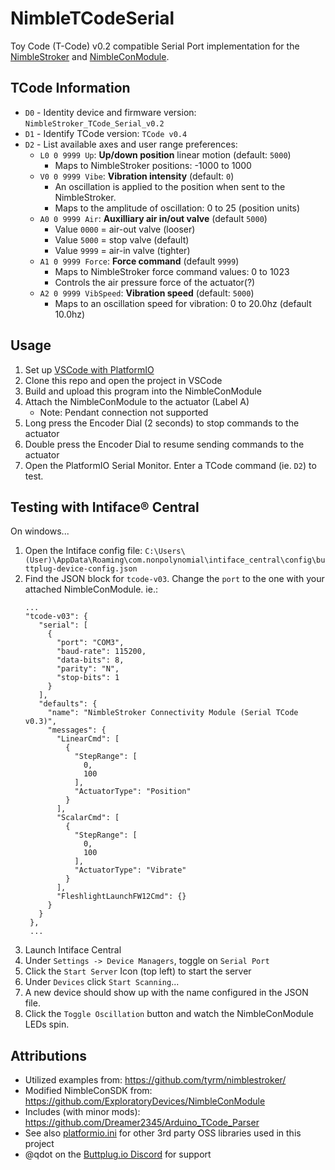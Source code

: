 # NimbleTCodeSerial

Toy Code (T-Code) v0.2 compatible Serial Port implementation for the [NimbleStroker](https://shop.exploratorydevices.com/) and [NimbleConModule](https://shop.exploratorydevices.com/product/connectivity-module-dev-kit/).

## TCode Information

- `D0` - Identity device and firmware version: `NimbleStroker_TCode_Serial_v0.2`
- `D1` - Identify TCode version: `TCode v0.4`
- `D2` - List available axes and user range preferences:
  - `L0 0 9999 Up`: **Up/down position** linear motion (default: `5000`)
    - Maps to NimbleStroker positions: -1000 to 1000
  - `V0 0 9999 Vibe`: **Vibration intensity** (default: `0`)
    - An oscillation is applied to the position when sent to the NimbleStroker.
    - Maps to the amplitude of oscillation: 0 to 25 (position units)
  - `A0 0 9999 Air`: **Auxilliary air in/out valve** (default `5000`)
    - Value `0000` = air-out valve (looser)
    - Value `5000` = stop valve (default)
    - Value `9999` = air-in valve (tighter)
  - `A1 0 9999 Force`: **Force command** (default `9999`)
    - Maps to NimbleStroker force command values: 0 to 1023
    - Controls the air pressure force of the actuator(?)
  - `A2 0 9999 VibSpeed`: **Vibration speed** (default: `5000`)
    - Maps to an oscillation speed for vibration: 0 to 20.0hz (default 10.0hz)

## Usage

1. Set up [VSCode with PlatformIO](https://randomnerdtutorials.com/vs-code-platformio-ide-esp32-esp8266-arduino/)
2. Clone this repo and open the project in VSCode
3. Build and upload this program into the NimbleConModule
4. Attach the NimbleConModule to the actuator (Label A)
   - Note: Pendant connection not supported
5. Long press the Encoder Dial (2 seconds) to stop commands to the actuator
6. Double press the Encoder Dial to resume sending commands to the actuator
7. Open the PlatformIO Serial Monitor. Enter a TCode command (ie. `D2`) to test.

## Testing with Intiface® Central

On windows...

1. Open the Intiface config file: `C:\Users\(User)\AppData\Roaming\com.nonpolynomial\intiface_central\config\buttplug-device-config.json`
2. Find the JSON block for `tcode-v03`. Change the `port` to the one with your attached NimbleConModule. ie.:
   ```
   ...
   "tcode-v03": {
      "serial": [
        {
          "port": "COM3",
          "baud-rate": 115200,
          "data-bits": 8,
          "parity": "N",
          "stop-bits": 1
        }
      ],
      "defaults": {
        "name": "NimbleStroker Connectivity Module (Serial TCode v0.3)",
        "messages": {
          "LinearCmd": [
            {
              "StepRange": [
                0,
                100
              ],
              "ActuatorType": "Position"
            }
          ],
          "ScalarCmd": [
            {
              "StepRange": [
                0,
                100
              ],
              "ActuatorType": "Vibrate"
            }
          ],
          "FleshlightLaunchFW12Cmd": {}
        }
      }
    },
    ...
    ```
3. Launch Intiface Central
4. Under `Settings -> Device Managers`, toggle on `Serial Port`
5. Click the `Start Server` Icon (top left) to start the server
6. Under `Devices` click `Start Scanning`...
7. A new device should show up with the name configured in the JSON file.
8. Click the `Toggle Oscillation` button and watch the NimbleConModule LEDs spin.

## Attributions

- Utilized examples from: <https://github.com/tyrm/nimblestroker/>
- Modified NimbleConSDK from: <https://github.com/ExploratoryDevices/NimbleConModule>
- Includes (with minor mods): https://github.com/Dreamer2345/Arduino_TCode_Parser
- See also [platformio.ini](./platformio.ini) for other 3rd party OSS libraries used in this project
- @qdot on the [Buttplug.io Discord](https://discord.gg/h28chsBD) for support

